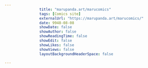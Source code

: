 ---
                title: "marupanda.art/marucomics"
                tags: [Comics site]
                externalUrl: "https://marupanda.art/marucomics/"
                date: 9948-08-08
                showDate: false
                showAuthor: false
                showReadingTime: false
                showEdit: false
                showLikes: false
                showViews: false
                layoutBackgroundHeaderSpace: false
                ---

